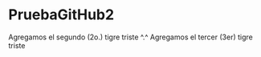 # PruebaGitHub2

Agregamos el segundo (2o.) tigre triste ^.^ 
Agregamos el tercer (3er) tigre triste
